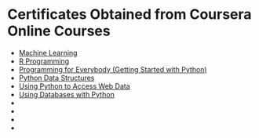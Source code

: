 # Certificates Obtained from Coursera Online Courses

- [Machine Learning](https://github.com/jansenicus/coursera/blob/master/certificates/01%20Coursera%2064J6REZ3TLNX.pdf)
- [R Programming](https://github.com/jansenicus/coursera/blob/master/certificates/02%20Coursera%208U4M3E7BZHR6.pdf)
- [Programming for Everybody (Getting Started with Python)](https://github.com/jansenicus/coursera/blob/master/certificates/03%20Coursera%20P2XQKMFCJMKY.pdf)
- [Python Data Structures](https://github.com/jansenicus/coursera/blob/master/certificates/04%20Coursera%20AJF2MVQ5SE5Y.pdf)
- [Using Python to Access Web Data](https://github.com/jansenicus/coursera/blob/master/certificates/05%20Coursera%20Z5SMSK9YQU8N.pdf)
- [Using Databases with Python](https://github.com/jansenicus/coursera/blob/master/certificates/06%20Coursera%20QFJK6UGVWZYR.pdf)
- []()
- []()
- []()
- []()
